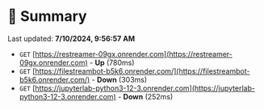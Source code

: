 # 📖 Summary
Last updated: **7/10/2024, 9:56:57 AM**

- `GET` [https://restreamer-09gx.onrender.com](https://restreamer-09gx.onrender.com) - **Up** (780ms)
- `GET` [https://filestreambot-b5k6.onrender.com/](https://filestreambot-b5k6.onrender.com/) - **Down** (303ms)
- `GET` [https://jupyterlab-python3-12-3.onrender.com](https://jupyterlab-python3-12-3.onrender.com) - **Down** (252ms)

